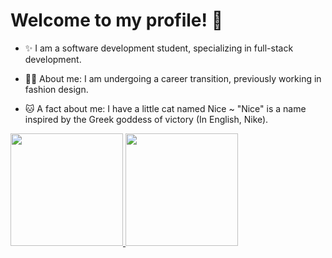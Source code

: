 # Welcome to my profile! 👋

<!--
**TrizCes/TrizCes** is a ✨ _special_ ✨ repository because its `README.md` (this file) appears on your GitHub profile.

Here are some ideas to get you started:

- 🔭 I’m currently working on ...
- 🌱 I’m currently learning ...
- 👯 I’m looking to collaborate on ...
- 🤔 I’m looking for help with ...
- 💬 Ask me about ...
- 📫 How to reach me: ...
- 😄 Pronouns: ...
- ⚡ Fun fact: ...
-->
- ✨ I am a software development student, specializing in full-stack development.

- 👩‍💻 About me: I am undergoing a career transition, previously working in fashion design.
  
- 🐱 A fact about me: I have a little cat named Nice ~ "Nice" is a name inspired by the Greek goddess of victory (In English, Nike).

<div>
  <a href="https://github.com/TrizCes"/>
  <img height="180em" src="https://github-readme-stats.vercel.app/api?username=TrizCes&show_icons=true&theme=yeblu&inclue_all_commit=true" />
  <img height="180em" src="https://github-readme-stats.vercel.app/api/top-langs?username=TrizCes&layout-compact&langs_count=3&theme=yeblu" />
</div>

<div> 
  
</div>

